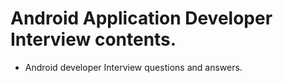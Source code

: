 # Android Application Developer Interview contents.

  - Android developer Interview questions and answers.

